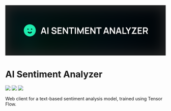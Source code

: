 <img src="./github/product-img.svg" />

# AI Sentiment Analyzer

![](https://img.shields.io/github/license/dev-xero/ml-sentiment-analyzer-client?style=for-the-badge&colorA=131821&colorB=FFFFFF&logo=markdown)
![](https://img.shields.io/npm/v/@nestjs/core.svg?style=for-the-badge&colorA=131820&colorB=FFFFFF&logo=markdown)
![](https://img.shields.io/github/deployments/dev-xero/ml-sentiment-analyzer-client/production?style=for-the-badge&logo=vercel&label=DEPLOYMENT&labelColor=%23131820&color=%2364fab6)

Web client for a text-based sentiment analysis model, trained using Tensor Flow.
